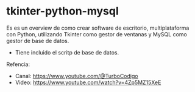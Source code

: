# tkinter-python-mysql
Es es un overview de como crear software de escritorio, 
multiplataforma con Python, utilizando Tkinter como gestor de ventanas 
y MySQL como gestor de base de datos.

- Tiene incluido el scritp de base de datos.

Refencia: 
  - Canal: https://www.youtube.com/@TurboCodigo
  - Video: https://www.youtube.com/watch?v=4Zp5MZ15XeE
